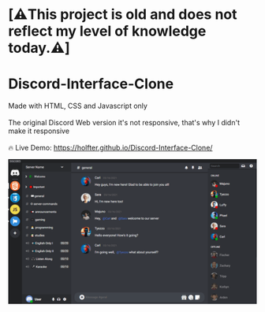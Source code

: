 # [⚠️This project is old and does not reflect my level of knowledge today.⚠️]

# Discord-Interface-Clone

Made with HTML, CSS and Javascript only
<br/>
<br/>
The original Discord Web version it's not responsive, that's why I didn't make it responsive
<br/>
<br/>
🔥 Live Demo: https://holfter.github.io/Discord-Interface-Clone/

![](images/preview.gif)
